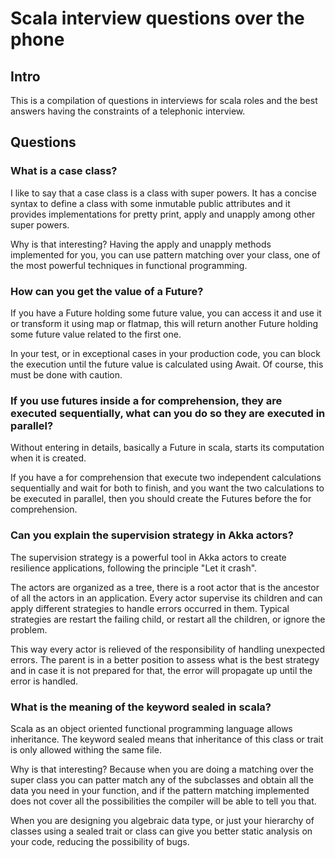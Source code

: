# Scala interview questions over the phone

## Intro

This is a compilation of questions in interviews for scala roles and the best answers having the constraints of a telephonic interview.

## Questions
### What is a case class?

I like to say that a case class is a class with super powers. 
It has a concise syntax to define a class with some inmutable public attributes and it provides implementations for pretty print, apply and unapply among other super powers.

Why is that interesting? Having the apply and unapply methods implemented for you, you can use pattern matching over your class, one of the most powerful techniques in functional programming. 

### How can you get the value of a Future?

If you have a Future holding some future value, you can access it and use it or transform it using map or flatmap, this will return another Future holding some future value related to the first one. 

In your test, or in exceptional cases in your production code, you can block the execution until the future value is calculated using Await. Of course, this must be done with caution.

### If you use futures inside a for comprehension, they are executed sequentially, what can you do so they are executed in parallel?

Without entering in details, basically a Future in scala, starts its computation when it is created. 

If you have a for comprehension that execute two independent calculations sequentially and wait for both to finish, and you want the two calculations to be executed in parallel, then you should create the Futures before the for comprehension.

### Can you explain the supervision strategy in Akka actors?

The supervision strategy is a powerful tool in Akka actors to create resilience applications, following the principle "Let it crash".

The actors are organized as a tree, there is a root actor that is the ancestor of all the actors in an application. Every actor supervise its children and can apply different strategies to handle errors occurred in them. Typical strategies are restart the failing child, or restart all the children, or ignore the problem. 

This way every actor is relieved of the responsibility of handling unexpected errors. The parent is in a better position to assess what is the best strategy and in case it is not prepared for that, the error will propagate up until the error is handled. 

### What is the meaning of the keyword sealed in scala? 

Scala as an object oriented functional programming language allows inheritance. The keyword sealed means that inheritance of this class or trait is only allowed withing the same file. 

Why is that interesting? Because when you are doing a matching over the super class you can patter match any of the subclasses and obtain all the data you need in your function, and if the pattern matching implemented does not cover all the possibilities the compiler will be able to tell you that.

When you are designing you algebraic data type, or just your hierarchy of classes using a sealed trait or class can give you better static analysis on your code, reducing the possibility of bugs.





